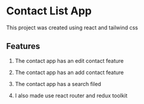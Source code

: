 # Contact List App

This project was created using react and tailwind css

## Features

1. The contact app has an edit contact feature

2. The contact app has an add contact feature

3. The contact app has a search filed 

4. I also made use react router and redux toolkit
